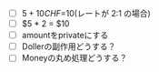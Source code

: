 - [ ] $5 + 10CHF =$10(レートが 2:1 の場合)
- [ ] $5 * 2 = $10
- [ ] amountをprivateにする
- [ ] Dollerの副作用どうする？
- [ ] Moneyの丸め処理どうする？
